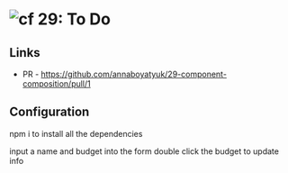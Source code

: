 ![cf](http://i.imgur.com/7v5ASc8.png) 29: To Do
===

## Links
* PR - https://github.com/annaboyatyuk/29-component-composition/pull/1



## Configuration
npm i to install all the dependencies

input a name and budget into the form
double click the budget to update info






